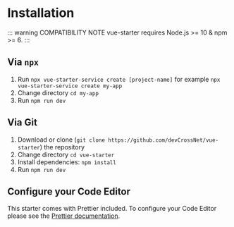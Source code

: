 # Installation

::: warning COMPATIBILITY NOTE
vue-starter requires Node.js >= 10 & npm >= 6.
:::

## Via `npx`

1. Run `npx vue-starter-service create [project-name]` for example `npx vue-starter-service create my-app`
2. Change directory `cd my-app`
3. Run `npm run dev`

## Via Git

1. Download or clone (`git clone https://github.com/devCrossNet/vue-starter`) the repository
2. Change directory `cd vue-starter`
3. Install dependencies: `npm install`
4. Run `npm run dev`

## Configure your Code Editor

This starter comes with Prettier included. To configure your Code Editor please see the [Prettier documentation](https://prettier.io/docs/en/editors.html).
